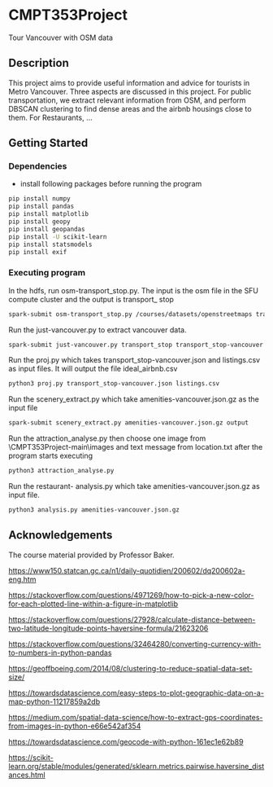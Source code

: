 # CMPT353Project
Tour Vancouver with OSM data
## Description
This project aims to provide useful information and advice for tourists in Metro Vancouver. Three aspects are discussed in this project. 
For public transportation, we extract relevant information from OSM, and perform DBSCAN clustering to find dense areas and the airbnb housings close to them. For Restaurants, ...
## Getting Started
### Dependencies
* install following packages before running the program
```bash
pip install numpy 
pip install pandas
pip install matplotlib
pip install geopy
pip install geopandas
pip install -U scikit-learn
pip install statsmodels
pip install exif
```
### Executing program
In the hdfs, run osm-transport_stop.py. The input is the osm file in the SFU compute cluster and the output is transport_ stop
```bash
spark-submit osm-transport_stop.py /courses/datasets/openstreetmaps transport_stop
```
Run the just-vancouver.py to extract vancouver data.
```bash
spark-submit just-vancouver.py transport_stop transport_stop-vancouver
```
Run the proj.py which takes transport_stop-vancouver.json and listings.csv as input files. It will output the file ideal_airbnb.csv
```bash
python3 proj.py transport_stop-vancouver.json listings.csv
```
Run the scenery_extract.py which take amenities-vancouver.json.gz as the input file
```bash
spark-submit scenery_extract.py amenities-vancouver.json.gz output
```
Run the attraction_analyse.py then choose one image from \CMPT353Project-main\images and text message from location.txt after the program starts executing
```bash
python3 attraction_analyse.py
```
Run the restaurant- analysis.py which take amenities-vancouver.json.gz as input file. 
```bash
python3 analysis.py amenities-vancouver.json.gz
```

## Acknowledgements
The course material provided by Professor Baker.

https://www150.statcan.gc.ca/n1/daily-quotidien/200602/dq200602a-eng.htm

https://stackoverflow.com/questions/4971269/how-to-pick-a-new-color-for-each-plotted-line-within-a-figure-in-matplotlib

https://stackoverflow.com/questions/27928/calculate-distance-between-two-latitude-longitude-points-haversine-formula/21623206

https://stackoverflow.com/questions/32464280/converting-currency-with-to-numbers-in-python-pandas

https://geoffboeing.com/2014/08/clustering-to-reduce-spatial-data-set-size/

https://towardsdatascience.com/easy-steps-to-plot-geographic-data-on-a-map-python-11217859a2db

https://medium.com/spatial-data-science/how-to-extract-gps-coordinates-from-images-in-python-e66e542af354

https://towardsdatascience.com/geocode-with-python-161ec1e62b89

https://scikit-learn.org/stable/modules/generated/sklearn.metrics.pairwise.haversine_distances.html
